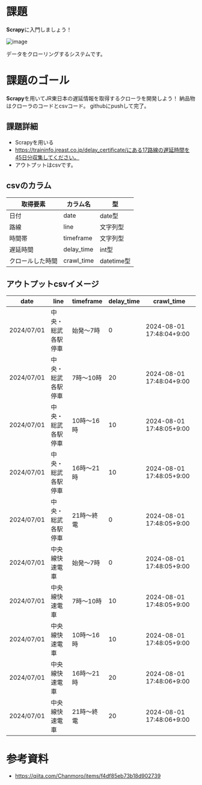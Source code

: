 # 課題
<B>Scrapy</B>に入門しましょう！

![image](https://github.com/user-attachments/assets/e4fb5f6c-42f0-48f8-81bc-af551efdbfab)

データをクローリングするシステムです。

# 課題のゴール
<B>Scrapy</B>を用いてJR東日本の遅延情報を取得するクローラを開発しよう！
納品物はクローラのコードとcsvコード。
githubにpushして完了。

## 課題詳細
- Scrapyを用いる
- https://traininfo.jreast.co.jp/delay_certificate/にある17路線の遅延時間を45日分収集してください。
- アウトプットはcsvです。

## csvのカラム

|取得要素|カラム名|型|
|---|---|---|
|日付|date|date型|
|路線|line|文字列型|
|時間帯|timeframe|文字列型|
|遅延時間|delay_time|int型|
|クロールした時間|crawl_time|datetime型|

## アウトプットcsvイメージ
|date|line|timeframe|delay_time|crawl_time|
|---|---|---|---|---|
|2024/07/01|中央・総武各駅停車|始発～7時|0|2024-08-01 17:48:04+9:00|
|2024/07/01|中央・総武各駅停車|7時～10時|20|2024-08-01 17:48:04+9:00|
|2024/07/01|中央・総武各駅停車|10時～16時|10|2024-08-01 17:48:05+9:00|
|2024/07/01|中央・総武各駅停車|16時～21時|10|2024-08-01 17:48:05+9:00|
|2024/07/01|中央・総武各駅停車|21時～終電|0|2024-08-01 17:48:05+9:00|
|2024/07/01|中央線快速電車|始発～7時|0|2024-08-01 17:48:05+9:00|
|2024/07/01|中央線快速電車|7時～10時|10|2024-08-01 17:48:05+9:00|
|2024/07/01|中央線快速電車|10時～16時|10|2024-08-01 17:48:05+9:00|
|2024/07/01|中央線快速電車|16時～21時|20|2024-08-01 17:48:06+9:00|
|2024/07/01|中央線快速電車|21時～終電|20|2024-08-01 17:48:06+9:00|

# 参考資料
- https://qiita.com/Chanmoro/items/f4df85eb73b18d902739
